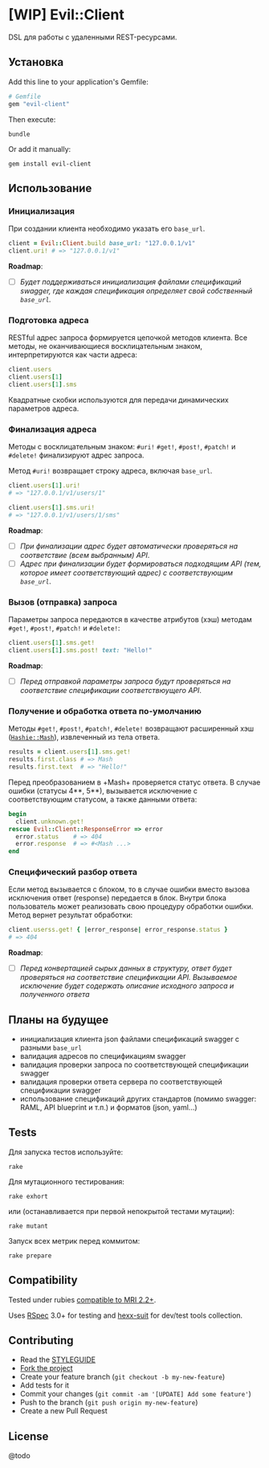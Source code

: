 [WIP] Evil::Client
==================

DSL для работы с удаленными REST-ресурсами.

Установка
---------

Add this line to your application's Gemfile:

```ruby
# Gemfile
gem "evil-client"
```

Then execute:

```
bundle
```

Or add it manually:

```
gem install evil-client
```

Использование
-------------

### Инициализация

При создании клиента необходимо указать его `base_url`.

```ruby
client = Evil::Client.build base_url: "127.0.0.1/v1"
client.uri! # => "127.0.0.1/v1"
```

**Roadmap**: 

- [ ] *Будет поддерживаться инициализация файлами спецификаций swagger, где каждая спецификация определяет свой собственный `base_url`.*

### Подготовка адреса

RESTful адрес запроса формируется цепочкой методов клиента. Все методы, не оканчивающиеся восклицательным знаком, интерпретируются как части адреса:

```ruby
client.users
client.users[1]
client.users[1].sms
```

Квадратные скобки используются для передачи динамических параметров адреса.

### Финализация адреса

Методы с восклицательным знаком: `#uri!` `#get!`, `#post!`, `#patch!` и `#delete!` финализируют адрес запроса.

Метод `#uri!` возвращает строку адреса, включая `base_url`.

```ruby
client.users[1].uri!
# => "127.0.0.1/v1/users/1"

client.users[1].sms.uri!
# => "127.0.0.1/v1/users/1/sms"
```

**Roadmap**:

- [ ] *При финализации адрес будет автоматически проверяться на соответствие (всем выбранным) API*.
- [ ] *Адрес при финализации будет формироваться подходящим API (тем, которое имеет соответствующий адрес) с соответствующим `base_url`*.

### Вызов (отправка) запроса

Параметры запроса передаются в качестве атрибутов (хэш) методам `#get!`, `#post!`, `#patch!` и `#delete!`:

```ruby
client.users[1].sms.get!
client.users[1].sms.post! text: "Hello!"
```

**Roadmap**:

- [ ] *Перед отправкой параметры запроса будут проверяться на соответствие спецификации соответствюущего API*.

### Получение и обработка ответа по-умолчанию

Методы `#get!`, `#post!`, `#patch!`, `#delete!` возвращают расширенный хэш ([`Hashie::Mash`][mash]), извлеченный из тела ответа.

```ruby
results = client.users[1].sms.get!
results.first.class # => Mash
results.first.text  # => "Hello!"
```

Перед преобразованием в +Mash+ проверяется статус ответа. В случае ошибки (статусы 4**, 5**), вызывается исключение с соответствующим статусом, а также данными ответа:

```ruby
begin
  client.unknown.get!
rescue Evil::Client::ResponseError => error
  error.status    # => 404
  error.response  # => #<Mash ...>
end
```

### Специфический разбор ответа

Если метод вызывается с блоком, то в случае ошибки вместо вызова исключения ответ (response) передается в блок. Внутри блока пользователь может реализовать свою процедуру обработки ошибки. Метод вернет результат обработки:

```ruby
client.userss.get! { |error_response| error_response.status }
# => 404
```

**Roadmap**:

- [ ] *Перед конвертацией сырых данных в структуру, ответ будет проверяться на соответствие спецификации API. Вызываемое исключение будет содержать описание исходного запроса и полученного ответа*

Планы на будущее
----------------

* инициализация клиента json файлами спецификаций swagger с разными `base_url`
* валидация адресов по спецификациям swagger
* валидация проверки запроса по соответствующей спецификации swagger
* валидация проверки ответа сервера по соответствующей спецификации swagger 
* использование спецификаций других стандартов (помимо swagger: RAМL, API blueprint и т.п.) и форматов (json, yaml...)

Tests
-----

Для запуска тестов используйте:

```
rake
```

Для мутационного тестирования:

```
rake exhort
```

или (останавливается при первой непокрытой тестами мутации):

```
rake mutant
```

Запуск всех метрик перед коммитом:

```
rake prepare
```

Compatibility
-------------

Tested under rubies [compatible to MRI 2.2+](.travis.yml).

Uses [RSpec][rspec] 3.0+ for testing and [hexx-suit][hexx-suit] for dev/test tools collection.

Contributing
------------

* Read the [STYLEGUIDE](config/metrics/STYLEGUIDE)
* [Fork the project](https://github.com/evilmartians/evil-client)
* Create your feature branch (`git checkout -b my-new-feature`)
* Add tests for it
* Commit your changes (`git commit -am '[UPDATE] Add some feature'`)
* Push to the branch (`git push origin my-new-feature`)
* Create a new Pull Request

License
-------

@todo

[mash]: https://github.com/intridea/hashie#mash
[rspec]: http://rspec.org
[hexx-suit]: https://github.com/nepalez/hexx-suit
[swagger]: http://swagger.io

